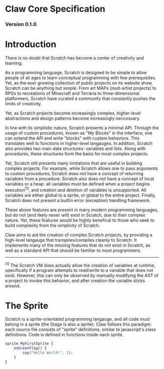 # Claw Core Specification
### Version 0.1.0

# Introduction
There is no doubt that Scratch has become a center of creativity and learning.

As a programming language, Scratch is designed to be simple to allow people of all ages to learn conceptual programming with few prerequisites.
Yet, as the ever growing collection of public projects on its website show, Scratch can be anything but simple.
From art MAPs (mult-artist projects) to RPGs to recreations of Minecraft and Terraria to three-dimensional platformers,
Scratch have curated a community that constantly pushes the limits of creativity.

Yet, as Scratch projects become increasingly complex, higher-level abstractions and design patterns become increasingly neccessary.

In line with its simplistic nature, Scratch presents a minimal API. 
Through the usage of custom procedures, known as "My Blocks" in the interface, one can extend the API and write "blocks" with custom behaviors.
This translates well to functions in higher-level langauges.
In addition, Scratch also provides two main data structures: variables and lists.
Along with procedures, these structures form the basis for most complex projects.

Yet, Scratch still presents many limitations that are useful in building complex projects.
For example, while Scratch allows one to pass arguments to custom procedures, Scratch does not have a concept of returning variables from a procedure.
Scratch also does not have a concept of local variables or a heap: all variables must be defined when a project begins execution<sup>[1]</sup>,
and creation and deletion of variables is unsupported. All variables are either global to a sprite, or global to the entire project.
Finally, Scratch does not present a builtin error (exception) handling framework.

These above features are present in many modern programming languages, but do not (and likely never will) exist in Scratch, due to their complex nature.
Yet, these features would be highly benefical to those who seek to build complexity from the simplicity of Scratch.

Claw aims to aid the creation of complex Scratch projects, by providing a high-level langauge that transpiles/compiles cleanly to Scratch.
It implements many of the missing features that do not exist in Scratch, as well as a standard API that should be familiar to most programmers.

<hr>
<sup>[1]</sup> The Scratch VM does actually allow the creation of variables at runtime, specifically if a program attempts to read/write to a variable that does not exist. However, this can only be observed by manually modifying the AST of a project to invoke this behavior, and after creation the variable sticks around.

# The Sprite
Scratch is a sprite-orientated programming langauge, and all code must belong in a sprite (the Stage is also a sprite).
Claw follows this paradigm: each source file consists of "sprite" definitions, similar to javascript's class definitions.
Code is defined in functions inside each sprite.

```javascript
sprite MyFirstSprite {
    onGreenFlag() {
        say("Hello World!", 1);
    }
}
```